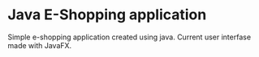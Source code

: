 # Java E-Shopping application

Simple e-shopping application created using java. Current user interfase made with JavaFX.
